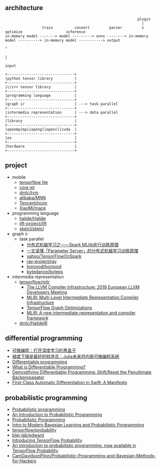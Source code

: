 ## architecture

```
                                                             plugin
                                                               |
                 train          convert         parser         v          optimize                    inference
in-memory model -------> model ---------> onnx --------> in-memory model ----------> in-memory model -----------> output 
                                                                                            ^
                                                                                            |
                                                                                          input
```

```
+-------------------------------+
|python tensor library          |
+-------------------------------+
|c/c++ tensor library           |
+-------------------------------+
|programming language           |
+-------------------------------+
|graph ir                       | ---> task parallel
+-------------------------------+
|intermedia representation      | ---> data parallel
+-------------------------------+
|library                        |
+-------------------------------+
|openmp|mpi|opengl|opencl|cuda  |
+-------------------------------+
|os                             |
+-------------------------------+
|hardware                       |
+-------------------------------+
```

## project

- mobile
  - [tensorflow lite](https://www.tensorflow.org/lite)
  - [core ml](https://developer.apple.com/documentation/coreml)
  - [dmlc/tvm](https://github.com/dmlc/tvm)
  - [alibaba/MNN](https://github.com/alibaba/MNN)
  - [Tencent/ncnn](https://github.com/Tencent/ncnn)
  - [XiaoMi/mace](https://github.com/XiaoMi/mace)
- programming language
  - [halide/Halide](https://github.com/halide/Halide)
  - [lift-project/lift](https://github.com/lift-project/lift)
  - [skelcl/skelcl](https://github.com/skelcl/skelcl)
- graph ir
  - task parallel
    - [分布式机器学习之——Spark MLlib并行训练原理](https://zhuanlan.zhihu.com/p/81784947)
    - [一文读懂「Parameter Server」的分布式机器学习训练原理](https://zhuanlan.zhihu.com/p/82116922)
    - [yahoo/TensorFlowOnSpark](https://github.com/yahoo/TensorFlowOnSpark)
    - [ray-project/ray](https://github.com/ray-project/ray)
    - [horovod/horovod](https://github.com/horovod/horovod)
    - [bytedance/byteps](https://github.com/bytedance/byteps)
- intermedia representation
  - [tensorflow/mlir](https://github.com/tensorflow/mlir)
    - [The LLVM Compiler Infrastructure: 2019 European LLVM Developers Meeting](https://llvm.org/devmtg/2019-04/talks.html)
    - [MLIR: Multi-Level Intermediate Representation Compiler Infrastructure](https://llvm.org/devmtg/2019-04/slides/Keynote-ShpeismanLattner-MLIR.pdf)
    - [TensorFlow Graph Optimizations](https://web.stanford.edu/class/cs245/slides/TFGraphOptimizationsStanford.pdf)    
    - [MLIR: A new intermediate representation and compiler framework](https://medium.com/tensorflow/mlir-a-new-intermediate-representation-and-compiler-framework-beba999ed18d)
  - [dmlc/HalideIR](https://github.com/dmlc/HalideIR)

## differential programming

- [可微编程：打开深度学习的黑盒子](https://www.jiqizhixin.com/articles/2018-06-08)
- [梯度下降是最好的程序员：Julia未来将内嵌可微编程系统](https://www.jiqizhixin.com/articles/2019-07-21-3)
- [Differentiable programming](https://en.wikipedia.org/wiki/Differentiable_programming)
- [What is Differentiable Programming?](https://www.quora.com/What-is-Differentiable-Programming)
- [Demystifying Differentiable Programming: Shift/Reset the Penultimate Backpropagator](https://arxiv.org/pdf/1803.10228.pdf)
- [First-Class Automatic Differentiation in Swift: A Manifesto](https://gist.github.com/rxwei/30ba75ce092ab3b0dce4bde1fc2c9f1d)

## probabilistic programming

- [Probabilistic programming](https://en.wikipedia.org/wiki/Probabilistic_programming)
- [An Introduction to Probabilistic Programming](https://arxiv.org/pdf/1809.10756.pdf)
- [Probabilistic Programming](https://simons.berkeley.edu/sites/default/files/docs/5675/talkprintversion.pdf)
- [Intro to Modern Bayesian Learning and Probabilistic Programming](https://medium.com/@Petuum/intro-to-modern-bayesian-learning-and-probabilistic-programming-c61830df5c50)
- [tensorflow/probability](https://github.com/tensorflow/probability)
- [blei-lab/edward](https://github.com/blei-lab/edward)
- [Introducing TensorFlow Probability](https://medium.com/tensorflow/introducing-tensorflow-probability-dca4c304e245)
- [An introduction to probabilistic programming, now available in TensorFlow Probability](https://medium.com/tensorflow/an-introduction-to-probabilistic-programming-now-available-in-tensorflow-probability-6dcc003ca29e)
- [CamDavidsonPilon/Probabilistic-Programming-and-Bayesian-Methods-for-Hackers](https://github.com/CamDavidsonPilon/Probabilistic-Programming-and-Bayesian-Methods-for-Hackers)